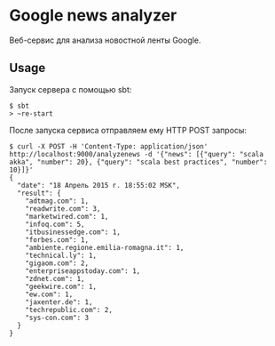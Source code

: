 # Google news analyzer

Веб-сервис для анализа новостной ленты Google.

## Usage

Запуск сервера с помощью sbt:

    $ sbt
    > ~re-start

После запуска сервиса отправляем ему HTTP POST запросы:


    $ curl -X POST -H 'Content-Type: application/json' http://localhost:9000/analyzenews -d '{"news": [{"query": "scala akka", "number": 20}, {"query": "scala best practices", "number": 10}]}'
    {
      "date": "18 Апрель 2015 г. 18:55:02 MSK",
      "result": {
        "adtmag.com": 1,
        "readwrite.com": 3,
        "marketwired.com": 1,
        "infoq.com": 5,
        "itbusinessedge.com": 1,
        "forbes.com": 1,
        "ambiente.regione.emilia-romagna.it": 1,
        "technical.ly": 1,
        "gigaom.com": 2,
        "enterpriseappstoday.com": 1,
        "zdnet.com": 1,
        "geekwire.com": 1,
        "ew.com": 1,
        "jaxenter.de": 1,
        "techrepublic.com": 2,
        "sys-con.com": 3
      }
    }



